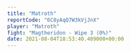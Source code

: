 ```yaml
---
title: "Matroth"
reportCode: "6C8yAqQ7W3kVjJnX"
player: "Matroth"
fight: "Magtheridon - Wipe 3 (0%)"
date: 2021-08-04T18:53:40.409000+00:00
---
```


